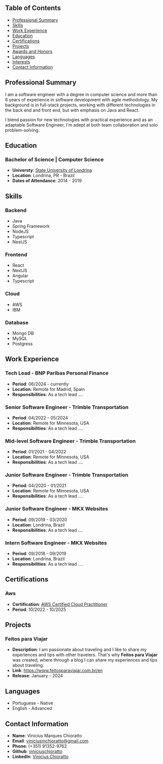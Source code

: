 ## Table of Contents

- [Professional Summary](#professional-summary)
- [Skills](#skills)
- [Work Experience](#work-experience)
- [Education](#education)
- [Certifications](#certifications)
- [Projects](#projects)
- [Awards and Honors](#awards-and-honors)
- [Languages](#languages)
- [Interests](#interests)
- [Contact Information](#contact-information)

## Professional Summary

I am a software engineer with a degree in computer science and more than 6 years of experience in software development with agile methodology. My background is in full-stack projects, working with different technologies in the back end and front end, but with emphasis on Java and React.

I blend passion for new technologies with practical experience and as an adaptable Software Engineer, I'm adept at both team collaboration and solo problem-solving.

## Education

### Bachelor of Science | Computer Science

- **Universty**: [State University of Londrina](https://portal.uel.br/conheca-a-uel/)
- **Location**: Londrina, PR - Brazil
- **Dates of Attendance**: 2014 - 2019

## Skills

### Backend

- Java
- Spring Framework
- NodeJS
- Typescript
- NestJS

### Frontend

- React
- NextJS
- Angular
- Typescript

### Cloud

- AWS
- IBM

### Database

- Mongo DB
- MySQL
- Postgress

## Work Experience

### Tech Lead - BNP Paribas Personal Finance

- **Period**: 06/2024 - currently
- **Location**: Remote for Madrid, Spain
- **Responsibilities**: As a tech lead ....

### Senior Software Engineer - Trimble Transportation

- **Period**: 04/2022 - 05/2024
- **Location**: Remote for Minnesota, USA
- **Responsibilities**: As a tech lead ....

### Mid-level Software Engineer - Trimble Transportation

- **Period**: 01/2021 - 04/2022
- **Location**: Remote for Minnesota, USA
- **Responsibilities**: As a tech lead ....

### Junior Software Engineer - Trimble Transportation

- **Period**: 04/2020 - 01/2021
- **Location**: Remote for Minnesota, USA
- **Responsibilities**: As a tech lead ....

### Junior Software Engineer - MKX Websites

- **Period**: 09/2019 - 03/2020
- **Location**: Londrina, Brazil
- **Responsibilities**: As a tech lead ....

### Intern Software Engineer - MKX Websites

- **Period**: 09/2018 - 09/2019
- **Location**: Londrina, Brazil
- **Responsibilities**: As a tech lead ....

## Certifications

### Aws

- **Certification**: [AWS Certified Cloud Practitioner](https://www.credly.com/badges/76fcbcf4-b675-40cf-b62e-f1c27b97394e/linked_in_profile)
- **Period**: 10/2022 - 10/2025

## Projects

### Feitos para Viajar

- **Description**: I am passionate about traveling and I like to share my experiences and tips with other travelers. That's why **Feitos para Viajar** was created, where through a blog I can share my experiences and tips about traveling.
- **Link**: https://www.feitosparaviajar.com.br/en
- **Release**: January - 2024

## Languages

- Portuguese - Native
- English - Advanced

## Contact Information

- **Name**: Vinicius Marques Chioratto
- **Email**: viniciusmchioratto@gmail.com
- **Phone**: (+351) 91352-9762
- **Github**: [viniciuschioratto](https://github.com/viniciuschioratto)
- **LinkedIn**: [Vinicius Chioratto](https://www.linkedin.com/in/vinicius-chioratto)
